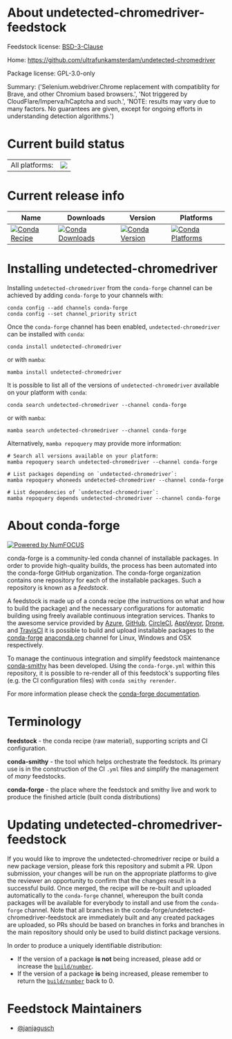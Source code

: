 About undetected-chromedriver-feedstock
=======================================

Feedstock license: [BSD-3-Clause](https://github.com/conda-forge/undetected-chromedriver-feedstock/blob/main/LICENSE.txt)

Home: https://github.com/ultrafunkamsterdam/undetected-chromedriver

Package license: GPL-3.0-only

Summary: ('Selenium.webdriver.Chrome replacement with compatiblity for Brave, and other Chromium based browsers.', 'Not triggered by CloudFlare/Imperva/hCaptcha and such.', 'NOTE: results may vary due to many factors. No guarantees are given, except for ongoing efforts in understanding detection algorithms.')

Current build status
====================


<table><tr><td>All platforms:</td>
    <td>
      <a href="https://dev.azure.com/conda-forge/feedstock-builds/_build/latest?definitionId=22692&branchName=main">
        <img src="https://dev.azure.com/conda-forge/feedstock-builds/_apis/build/status/undetected-chromedriver-feedstock?branchName=main">
      </a>
    </td>
  </tr>
</table>

Current release info
====================

| Name | Downloads | Version | Platforms |
| --- | --- | --- | --- |
| [![Conda Recipe](https://img.shields.io/badge/recipe-undetected--chromedriver-green.svg)](https://anaconda.org/conda-forge/undetected-chromedriver) | [![Conda Downloads](https://img.shields.io/conda/dn/conda-forge/undetected-chromedriver.svg)](https://anaconda.org/conda-forge/undetected-chromedriver) | [![Conda Version](https://img.shields.io/conda/vn/conda-forge/undetected-chromedriver.svg)](https://anaconda.org/conda-forge/undetected-chromedriver) | [![Conda Platforms](https://img.shields.io/conda/pn/conda-forge/undetected-chromedriver.svg)](https://anaconda.org/conda-forge/undetected-chromedriver) |

Installing undetected-chromedriver
==================================

Installing `undetected-chromedriver` from the `conda-forge` channel can be achieved by adding `conda-forge` to your channels with:

```
conda config --add channels conda-forge
conda config --set channel_priority strict
```

Once the `conda-forge` channel has been enabled, `undetected-chromedriver` can be installed with `conda`:

```
conda install undetected-chromedriver
```

or with `mamba`:

```
mamba install undetected-chromedriver
```

It is possible to list all of the versions of `undetected-chromedriver` available on your platform with `conda`:

```
conda search undetected-chromedriver --channel conda-forge
```

or with `mamba`:

```
mamba search undetected-chromedriver --channel conda-forge
```

Alternatively, `mamba repoquery` may provide more information:

```
# Search all versions available on your platform:
mamba repoquery search undetected-chromedriver --channel conda-forge

# List packages depending on `undetected-chromedriver`:
mamba repoquery whoneeds undetected-chromedriver --channel conda-forge

# List dependencies of `undetected-chromedriver`:
mamba repoquery depends undetected-chromedriver --channel conda-forge
```


About conda-forge
=================

[![Powered by
NumFOCUS](https://img.shields.io/badge/powered%20by-NumFOCUS-orange.svg?style=flat&colorA=E1523D&colorB=007D8A)](https://numfocus.org)

conda-forge is a community-led conda channel of installable packages.
In order to provide high-quality builds, the process has been automated into the
conda-forge GitHub organization. The conda-forge organization contains one repository
for each of the installable packages. Such a repository is known as a *feedstock*.

A feedstock is made up of a conda recipe (the instructions on what and how to build
the package) and the necessary configurations for automatic building using freely
available continuous integration services. Thanks to the awesome service provided by
[Azure](https://azure.microsoft.com/en-us/services/devops/), [GitHub](https://github.com/),
[CircleCI](https://circleci.com/), [AppVeyor](https://www.appveyor.com/),
[Drone](https://cloud.drone.io/welcome), and [TravisCI](https://travis-ci.com/)
it is possible to build and upload installable packages to the
[conda-forge](https://anaconda.org/conda-forge) [anaconda.org](https://anaconda.org/)
channel for Linux, Windows and OSX respectively.

To manage the continuous integration and simplify feedstock maintenance
[conda-smithy](https://github.com/conda-forge/conda-smithy) has been developed.
Using the ``conda-forge.yml`` within this repository, it is possible to re-render all of
this feedstock's supporting files (e.g. the CI configuration files) with ``conda smithy rerender``.

For more information please check the [conda-forge documentation](https://conda-forge.org/docs/).

Terminology
===========

**feedstock** - the conda recipe (raw material), supporting scripts and CI configuration.

**conda-smithy** - the tool which helps orchestrate the feedstock.
                   Its primary use is in the construction of the CI ``.yml`` files
                   and simplify the management of *many* feedstocks.

**conda-forge** - the place where the feedstock and smithy live and work to
                  produce the finished article (built conda distributions)


Updating undetected-chromedriver-feedstock
==========================================

If you would like to improve the undetected-chromedriver recipe or build a new
package version, please fork this repository and submit a PR. Upon submission,
your changes will be run on the appropriate platforms to give the reviewer an
opportunity to confirm that the changes result in a successful build. Once
merged, the recipe will be re-built and uploaded automatically to the
`conda-forge` channel, whereupon the built conda packages will be available for
everybody to install and use from the `conda-forge` channel.
Note that all branches in the conda-forge/undetected-chromedriver-feedstock are
immediately built and any created packages are uploaded, so PRs should be based
on branches in forks and branches in the main repository should only be used to
build distinct package versions.

In order to produce a uniquely identifiable distribution:
 * If the version of a package **is not** being increased, please add or increase
   the [``build/number``](https://docs.conda.io/projects/conda-build/en/latest/resources/define-metadata.html#build-number-and-string).
 * If the version of a package **is** being increased, please remember to return
   the [``build/number``](https://docs.conda.io/projects/conda-build/en/latest/resources/define-metadata.html#build-number-and-string)
   back to 0.

Feedstock Maintainers
=====================

* [@janjagusch](https://github.com/janjagusch/)

